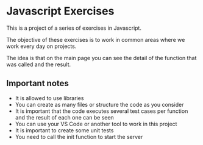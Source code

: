 # Javascript Exercises

This is a project of a series of exercises in Javascript.

The objective of these exercises is to work in common areas where we work every day on projects.

The idea is that on the main page you can see the detail of the function that was called and the result.

## Important notes
- It is allowed to use libraries
- You can create as many files or structure the code as you consider
- It is important that the code executes several test cases per function and the result of each one can be seen
- You can use your VS Code or another tool to work in this project
- It is important to create some unit tests
- You need to call the init function to start the server
